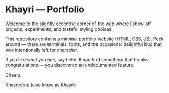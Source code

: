 # Khayri — Portfolio

Welcome to the slightly eccentric corner of the web where I show off projects, experiments, and tasteful styling choices.

This repository contains a minimal portfolio website (HTML, CSS, JS). Peek around — there are terminals, fonts, and the occasional delightful bug that was intentionally left for character.

If you like what you see, say hello. If you find something that breaks, congratulations — you discovered an undocumented feature.

Cheers,

Khayredine (also know as Khayri)
